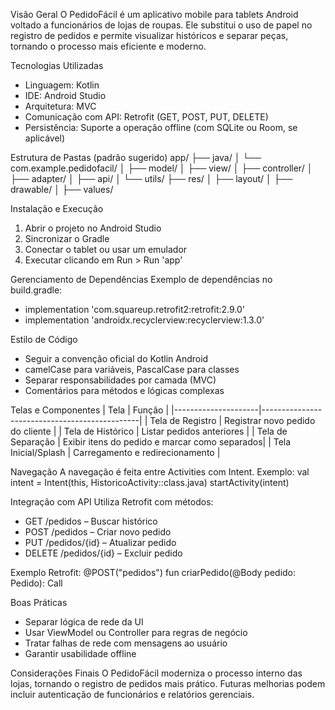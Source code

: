 Visão Geral
O PedidoFácil é um aplicativo mobile para tablets Android voltado a funcionários de lojas de roupas. Ele substitui o uso de papel no registro de pedidos e permite visualizar históricos e separar peças, tornando o processo mais eficiente e moderno.

Tecnologias Utilizadas
- Linguagem: Kotlin
- IDE: Android Studio
- Arquitetura: MVC
- Comunicação com API: Retrofit (GET, POST, PUT, DELETE)
- Persistência: Suporte a operação offline (com SQLite ou Room, se aplicável)

Estrutura de Pastas (padrão sugerido)
app/
├── java/
│   └── com.example.pedidofacil/
│       ├── model/
│       ├── view/
│       ├── controller/
│       ├── adapter/
│       ├── api/
│       └── utils/
├── res/
│   ├── layout/
│   ├── drawable/
│   ├── values/

Instalação e Execução
1. Abrir o projeto no Android Studio
2. Sincronizar o Gradle
3. Conectar o tablet ou usar um emulador
4. Executar clicando em Run > Run 'app'

 Gerenciamento de Dependências
Exemplo de dependências no build.gradle:
- implementation 'com.squareup.retrofit2:retrofit:2.9.0'
- implementation 'androidx.recyclerview:recyclerview:1.3.0'

 Estilo de Código
- Seguir a convenção oficial do Kotlin Android
- camelCase para variáveis, PascalCase para classes
- Separar responsabilidades por camada (MVC)
- Comentários para métodos e lógicas complexas

Telas e Componentes
| Tela                | Função                                        |
|---------------------|-----------------------------------------------|
| Tela de Registro    | Registrar novo pedido do cliente              |
| Tela de Histórico   | Listar pedidos anteriores                     |
| Tela de Separação   | Exibir itens do pedido e marcar como separados|
| Tela Inicial/Splash | Carregamento e redirecionamento               |

Navegação
A navegação é feita entre Activities com Intent.
Exemplo:
val intent = Intent(this, HistoricoActivity::class.java)
startActivity(intent)

 Integração com API
Utiliza Retrofit com métodos:
- GET /pedidos – Buscar histórico
- POST /pedidos – Criar novo pedido
- PUT /pedidos/{id} – Atualizar pedido
- DELETE /pedidos/{id} – Excluir pedido

Exemplo Retrofit:
@POST("pedidos")
fun criarPedido(@Body pedido: Pedido): Call<Pedido>

Boas Práticas
- Separar lógica de rede da UI
- Usar ViewModel ou Controller para regras de negócio
- Tratar falhas de rede com mensagens ao usuário
- Garantir usabilidade offline

Considerações Finais
O PedidoFácil moderniza o processo interno das lojas, tornando o registro de pedidos mais prático. Futuras melhorias podem incluir autenticação de funcionários e relatórios gerenciais.
